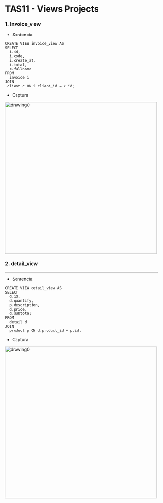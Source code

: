 # TAS11 - Views Projects

### 1. Invoice_view
- Sentencia:
```
CREATE VIEW invoice_view AS 
SELECT
  i.id,
  i.code,
  i.create_at,
  i.total,
  c.fullname
FROM
  invoice i
JOIN
 client c ON i.client_id = c.id;
```

- Captura

<img src="./TAS11-capturas/Pasted image 20240623213513.png" alt="drawing0" width="500"/>

### 2. detail_view
---
- Sentencia:
```
CREATE VIEW detail_view AS 
SELECT
  d.id,
  d.quantify,
  p.description,
  d.price,
  d.subtotal
FROM
  detail d
JOIN
  product p ON d.product_id = p.id;
```

- Captura

<img src="./TAS11-capturas/Pasted image 20240623213814.png" alt="drawing0" width="500"/>
